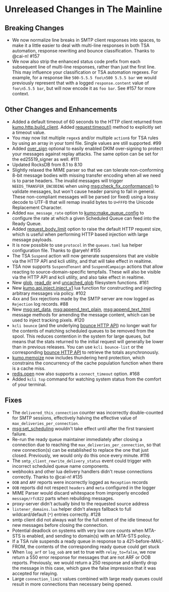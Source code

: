 # Unreleased Changes in The Mainline

## Breaking Changes
* We now normalize line breaks in SMTP client responses into spaces, to make it
  a little easier to deal with multi-line responses in both TSA automation,
  response rewriting and bounce classification. Thanks to @cai-n! #157
* We now also strip the enhanced status code prefix from each subsequent line
  of multi-line responses, rather than just the first line. This may influence
  your classification or TSA automation regexes.  For example, for a response
  like `500-5.5.5 foo\n500 5.5.5 bar` we would previously represent that
  with a logged `response.content` value of `foo\n5.5.5 bar`, but will now
  encode it as `foo bar`. See #157 for more context.

## Other Changes and Enhancements

* Added a default timeout of 60 seconds to the HTTP client returned from
  [kumo.http.build_client](../reference/kumo.http/build_client.md).
  Added [request:timeout()](../reference/kumo.http/Request.md#requestimeout)
  method to explicitly set a timeout value.
* You may now list multiple `regex`s and/or multiple `action`s for TSA rules
  by using an array in your toml file. Single values are still supported. #99
* Added [over_sign](../reference/kumo.dkim/rsa_sha256_signer.md#over_sign)
  optional to easily enabled DKIM over-signing to protect your messages
  against replay attacks. The same option can be set for the ed25519_signer
  as well. #111
* Updated RocksDB from 8.1 to 8.10
* Slightly relaxed the MIME parser so that we can tolerate non-conforming 8-bit
  message bodies with missing transfer encoding when all we need is to parse
  headers. The invalid messages will trigger `NEEDS_TRANSFER_ENCODING` when
  using
  [msg:check_fix_conformance()](../reference/message/check_fix_conformance.md)
  to validate messages, but won't cause header parsing to fail in general.
  These non-compliant messages will be parsed (or fixed) using a lossy decode
  to UTF-8 that will remap invalid bytes to `U+FFFD` the Unicode Replacement
  Character.
* Added `max_message_rate` option to
  [kumo:make_queue_config](../reference/kumo/make_queue_config.md)
  to configure the rate at which a given Scheduled Queue can feed
  into the Ready Queue.
* Added
  [request_body_limit](../reference/kumo/start_http_listener.md#request_body_limit)
  option to raise the default HTTP request size, which is useful when
  performing HTTP based injection with large message payloads.
* It is now possible to use `protocol` in the `queues.toml` lua helper
  configuration file. Thanks to @aryeh! #155
* The TSA `Suspend` action will now generate suspensions that are visible
  via the HTTP API and kcli utility, and that will take effect in realtime.
* TSA now supports `SuspendTenant` and `SuspendCampaign` actions that allow
  reacting to source-domain-specific tempfails. These will also be visible
  via the HTTP API and kcli utility, and also take effect in realtime.
* New [glob](../reference/kumo/glob.md),
  [read_dir](../reference/kumo/read_dir.md) and
  [uncached_glob](../reference/kumo/uncached_glob.md) filesystem functions.
  #161
* New [kumo.api.inject.inject_v1](../reference/kumo.api.inject/inject_v1.md) lua
  function for constructing and injecting arbitrary messages via policy. #102
* 4xx and 5xx rejections made by the SMTP server are now logged as `Rejection`
  log records. #88
* New [msg:set_data](../reference/message/set_data.md),
  [msg:append_text_plain](../reference/message/append_text_plain.md),
  [msg:append_text_html](../reference/message/append_text_html.md) message
  methods for amending the message content, which can be used to inject
  tracking pixels. #120
* `kcli bounce` (and the underlying [bounce HTTP
  API](../reference/http/api_admin_bounce_v1.md)) no longer wait for the
  contents of matching scheduled queues to be removed from the spool. This
  reduces contention in the system for large queues, but means that the stats
  returned to the initial request will generally be lower than in previous
  releases. You can use `kcli bounce-list` or the corresponding [bounce HTTP
  API](../reference/http/api_admin_bounce_list_v1.md) to retrieve the totals
  asynchronously.
* [kumo.memoize](../reference/kumo/memoize.md) now includes thundering herd
  protection, which constrains the concurrency of the cache population function
  when there is a cache miss.
* [redis.open](../reference/redis/open.md) now also supports a `connect_timeout`
  option. #168
* Added `kcli top` command for watching system status from the comfort of
  your terminal.

## Fixes

* The `delivered_this_connection` counter was incorrectly double-counted for
  SMTP sessions, effectively halving the effective value of
  `max_deliveries_per_connection`.
* [msg:set_scheduling](../reference/message/set_scheduling.md) wouldn't take
  effect until after the first transient failure.
* Re-run the ready queue maintainer immediately after closing a connection
  due to reaching the `max_deliveries_per_connection`, so that new connection(s)
  can be established to replace the one that just closed. Previously, we would
  only do this once every minute. #116
* The `smtp_client_rewrite_delivery_status` event could trigger with incorrect
  scheduled queue name components.
* webhooks and other lua delivery handlers didn't reuse connections correctly.
  Thanks to @cai-n! #135
* `OOB` and `ARF` reports were incorrectly logged as `Reception` records
* `OOB` reports did not respect `headers` and `meta` configured in the logger
* MIME Parser would discard whitespace from improperly encoded `message/rfc822`
  parts when rebuilding messages.
* proxy-server didn't actually bind to the requested source address
* `listener_domains.lua` helper didn't always fallback to full wildcard/default
  (`*`) entries correctly. #128
* smtp client did not always wait for the full extent of the idle timeout for
  new messages before closing the connection.
* Potential deadlock on systems with very low core counts when MTA-STS is enabled,
  and sending to domain(s) with an MTA-STS policy.
* If a TSA rule suspends a ready queue in response to a 421-before-MAIL-FROM,
  the contents of the corresponding ready queue could get stuck
* When `log_arf` or `log_oob` are set to true with `relay_to=false`, we now return
  a 550 error response for messages that are not ARF or OOB reports.
  Previously, we would return a 250 response and silently drop the message in this case,
  which gave the false impression that it was accepted for relaying.
* Large `connection_limit` values combined with large ready queues could result in
  more connections than necessary being opened.
